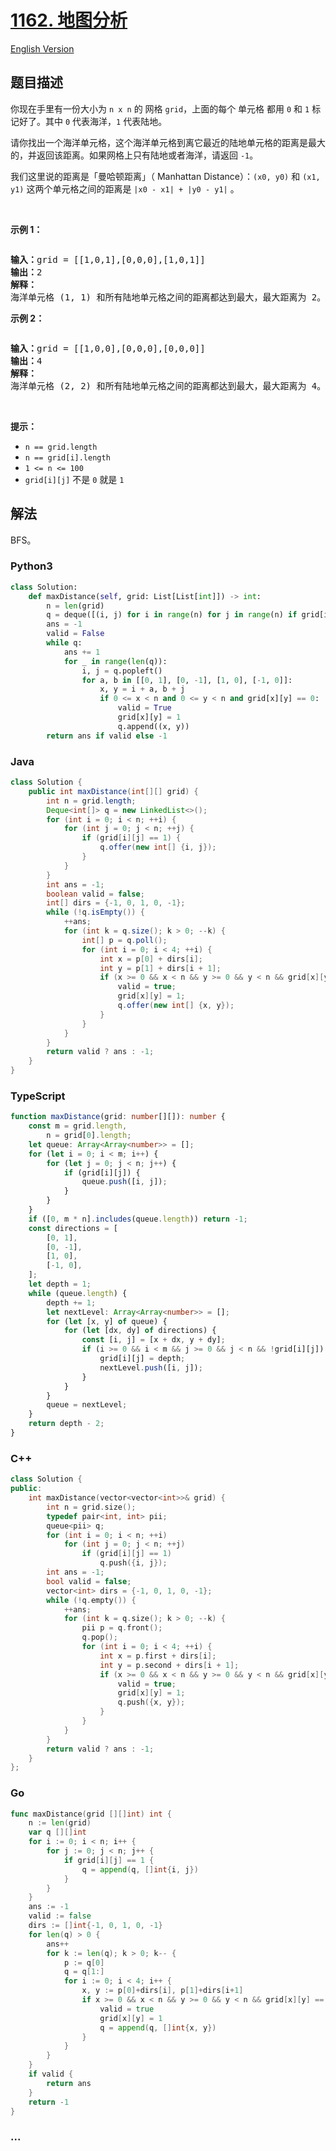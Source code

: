 # [1162. 地图分析](https://leetcode.cn/problems/as-far-from-land-as-possible)

[English Version](/solution/1100-1199/1162.As%20Far%20from%20Land%20as%20Possible/README_EN.md)

## 题目描述

<!-- 这里写题目描述 -->

<p>你现在手里有一份大小为<meta charset="UTF-8" />&nbsp;<code>n x n</code>&nbsp;的 网格 <code>grid</code>，上面的每个 单元格 都用&nbsp;<code>0</code>&nbsp;和&nbsp;<code>1</code>&nbsp;标记好了。其中&nbsp;<code>0</code>&nbsp;代表海洋，<code>1</code>&nbsp;代表陆地。</p>

<p>请你找出一个海洋单元格，这个海洋单元格到离它最近的陆地单元格的距离是最大的，并返回该距离。如果网格上只有陆地或者海洋，请返回&nbsp;<code>-1</code>。</p>

<p>我们这里说的距离是「曼哈顿距离」（&nbsp;Manhattan Distance）：<code>(x0, y0)</code> 和&nbsp;<code>(x1, y1)</code>&nbsp;这两个单元格之间的距离是&nbsp;<code>|x0 - x1| + |y0 - y1|</code>&nbsp;。</p>

<p>&nbsp;</p>

<p><strong>示例 1：</strong></p>

<p><strong><img alt="" src="https://fastly.jsdelivr.net/gh/doocs/leetcode@main/solution/1100-1199/1162.As%20Far%20from%20Land%20as%20Possible/images/1336_ex1.jpeg" /></strong></p>

<pre>
<strong>输入：</strong>grid = [[1,0,1],[0,0,0],[1,0,1]]
<strong>输出：</strong>2
<strong>解释： </strong>
海洋单元格 (1, 1) 和所有陆地单元格之间的距离都达到最大，最大距离为 2。
</pre>

<p><strong>示例 2：</strong></p>

<p><strong><img alt="" src="https://fastly.jsdelivr.net/gh/doocs/leetcode@main/solution/1100-1199/1162.As%20Far%20from%20Land%20as%20Possible/images/1336_ex2.jpeg" /></strong></p>

<pre>
<strong>输入：</strong>grid = [[1,0,0],[0,0,0],[0,0,0]]
<strong>输出：</strong>4
<strong>解释： </strong>
海洋单元格 (2, 2) 和所有陆地单元格之间的距离都达到最大，最大距离为 4。
</pre>

<p>&nbsp;</p>

<p><strong>提示：</strong></p>

<p><meta charset="UTF-8" /></p>

<ul>
	<li><code>n == grid.length</code></li>
	<li><code>n == grid[i].length</code></li>
	<li><code>1 &lt;= n&nbsp;&lt;= 100</code></li>
	<li><code>grid[i][j]</code>&nbsp;不是&nbsp;<code>0</code>&nbsp;就是&nbsp;<code>1</code></li>
</ul>

## 解法

<!-- 这里可写通用的实现逻辑 -->

BFS。

<!-- tabs:start -->

### **Python3**

<!-- 这里可写当前语言的特殊实现逻辑 -->

```python
class Solution:
    def maxDistance(self, grid: List[List[int]]) -> int:
        n = len(grid)
        q = deque([(i, j) for i in range(n) for j in range(n) if grid[i][j] == 1])
        ans = -1
        valid = False
        while q:
            ans += 1
            for _ in range(len(q)):
                i, j = q.popleft()
                for a, b in [[0, 1], [0, -1], [1, 0], [-1, 0]]:
                    x, y = i + a, b + j
                    if 0 <= x < n and 0 <= y < n and grid[x][y] == 0:
                        valid = True
                        grid[x][y] = 1
                        q.append((x, y))
        return ans if valid else -1
```

### **Java**

<!-- 这里可写当前语言的特殊实现逻辑 -->

```java
class Solution {
    public int maxDistance(int[][] grid) {
        int n = grid.length;
        Deque<int[]> q = new LinkedList<>();
        for (int i = 0; i < n; ++i) {
            for (int j = 0; j < n; ++j) {
                if (grid[i][j] == 1) {
                    q.offer(new int[] {i, j});
                }
            }
        }
        int ans = -1;
        boolean valid = false;
        int[] dirs = {-1, 0, 1, 0, -1};
        while (!q.isEmpty()) {
            ++ans;
            for (int k = q.size(); k > 0; --k) {
                int[] p = q.poll();
                for (int i = 0; i < 4; ++i) {
                    int x = p[0] + dirs[i];
                    int y = p[1] + dirs[i + 1];
                    if (x >= 0 && x < n && y >= 0 && y < n && grid[x][y] == 0) {
                        valid = true;
                        grid[x][y] = 1;
                        q.offer(new int[] {x, y});
                    }
                }
            }
        }
        return valid ? ans : -1;
    }
}
```

### **TypeScript**

```ts
function maxDistance(grid: number[][]): number {
    const m = grid.length,
        n = grid[0].length;
    let queue: Array<Array<number>> = [];
    for (let i = 0; i < m; i++) {
        for (let j = 0; j < n; j++) {
            if (grid[i][j]) {
                queue.push([i, j]);
            }
        }
    }
    if ([0, m * n].includes(queue.length)) return -1;
    const directions = [
        [0, 1],
        [0, -1],
        [1, 0],
        [-1, 0],
    ];
    let depth = 1;
    while (queue.length) {
        depth += 1;
        let nextLevel: Array<Array<number>> = [];
        for (let [x, y] of queue) {
            for (let [dx, dy] of directions) {
                const [i, j] = [x + dx, y + dy];
                if (i >= 0 && i < m && j >= 0 && j < n && !grid[i][j]) {
                    grid[i][j] = depth;
                    nextLevel.push([i, j]);
                }
            }
        }
        queue = nextLevel;
    }
    return depth - 2;
}
```

### **C++**

```cpp
class Solution {
public:
    int maxDistance(vector<vector<int>>& grid) {
        int n = grid.size();
        typedef pair<int, int> pii;
        queue<pii> q;
        for (int i = 0; i < n; ++i)
            for (int j = 0; j < n; ++j)
                if (grid[i][j] == 1)
                    q.push({i, j});
        int ans = -1;
        bool valid = false;
        vector<int> dirs = {-1, 0, 1, 0, -1};
        while (!q.empty()) {
            ++ans;
            for (int k = q.size(); k > 0; --k) {
                pii p = q.front();
                q.pop();
                for (int i = 0; i < 4; ++i) {
                    int x = p.first + dirs[i];
                    int y = p.second + dirs[i + 1];
                    if (x >= 0 && x < n && y >= 0 && y < n && grid[x][y] == 0) {
                        valid = true;
                        grid[x][y] = 1;
                        q.push({x, y});
                    }
                }
            }
        }
        return valid ? ans : -1;
    }
};
```

### **Go**

```go
func maxDistance(grid [][]int) int {
	n := len(grid)
	var q [][]int
	for i := 0; i < n; i++ {
		for j := 0; j < n; j++ {
			if grid[i][j] == 1 {
				q = append(q, []int{i, j})
			}
		}
	}
	ans := -1
	valid := false
	dirs := []int{-1, 0, 1, 0, -1}
	for len(q) > 0 {
		ans++
		for k := len(q); k > 0; k-- {
			p := q[0]
			q = q[1:]
			for i := 0; i < 4; i++ {
				x, y := p[0]+dirs[i], p[1]+dirs[i+1]
				if x >= 0 && x < n && y >= 0 && y < n && grid[x][y] == 0 {
					valid = true
					grid[x][y] = 1
					q = append(q, []int{x, y})
				}
			}
		}
	}
	if valid {
		return ans
	}
	return -1
}
```

### **...**

```

```

<!-- tabs:end -->
